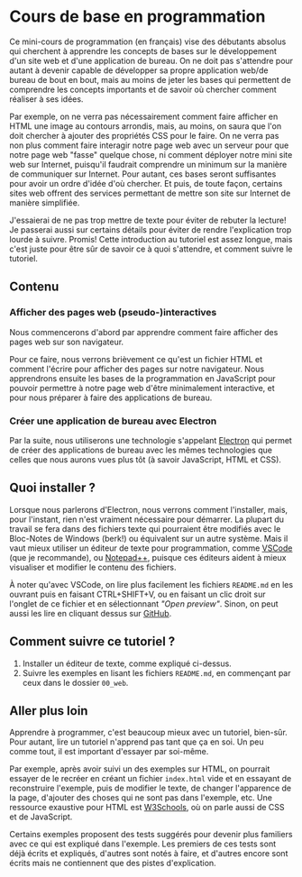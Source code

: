 # Cours de base en programmation

Ce mini-cours de programmation (en français) vise des débutants absolus qui cherchent à apprendre les concepts de bases sur le développement d'un site web et d'une application de bureau. On ne doit pas s'attendre pour autant à devenir capable de développer sa propre application web/de bureau de bout en bout, mais au moins de jeter les bases qui permettent de comprendre les concepts importants et de savoir où chercher comment réaliser à ses idées.

Par exemple, on ne verra pas nécessairement comment faire afficher en HTML une image au contours arrondis, mais, au moins, on saura que l'on doit chercher à ajouter des propriétés CSS pour le faire. On ne verra pas non plus comment faire interagir notre page web avec un serveur pour que notre page web "fasse" quelque chose, ni comment déployer notre mini site web sur Internet, puisqu'il faudrait comprendre un minimum sur la manière de communiquer sur Internet. Pour autant, ces bases seront suffisantes pour avoir un ordre d'idée d'où chercher. Et puis, de toute façon, certains sites web offrent des services permettant de mettre son site sur Internet de manière simplifiée.

J'essaierai de ne pas trop mettre de texte pour éviter de rebuter la lecture! Je passerai aussi sur certains détails pour éviter de rendre l'explication trop lourde à suivre. Promis! Cette introduction au tutoriel est assez longue, mais c'est juste pour être sûr de savoir ce à quoi s'attendre, et comment suivre le tutoriel.

## Contenu

### Afficher des pages web (pseudo-)interactives

Nous commencerons d'abord par apprendre comment faire afficher des pages web sur son navigateur.

Pour ce faire, nous verrons brièvement ce qu'est un fichier HTML et comment l'écrire pour afficher des pages sur notre navigateur. Nous apprendrons ensuite les bases de la programmation en JavaScript pour pouvoir permettre à notre page web d'être minimalement interactive, et pour nous préparer à faire des applications de bureau.

### Créer une application de bureau avec Electron

Par la suite, nous utiliserons une technologie s'appelant [Electron](https://electronjs.org/) qui permet de créer des applications de bureau avec les mêmes technologies que celles que nous aurons vues plus tôt (à savoir JavaScript, HTML et CSS).

## Quoi installer ?

Lorsque nous parlerons d'Electron, nous verrons comment l'installer, mais, pour l'instant, rien n'est vraiment nécessaire pour démarrer. La plupart du travail se fera dans des fichiers texte qui pourraient être modifiés avec le Bloc-Notes de Windows (berk!) ou équivalent sur un autre système. Mais il vaut mieux utiliser un éditeur de texte pour programmation, comme [VSCode](https://code.visualstudio.com) (que je recommande), ou [Notepad++](https://notepad-plus-plus.org/), puisque ces éditeurs aident à mieux visualiser et modifier le contenu des fichiers.

À noter qu'avec VSCode, on lire plus facilement les fichiers `README.md` en les ouvrant puis en faisant CTRL+SHIFT+V, ou en faisant un clic droit sur l'onglet de ce fichier et en sélectionnant _"Open preview"_. Sinon, on peut aussi les lire en cliquant dessus sur [GitHub](https://github.com/AnthonyD973/ProgrammingCourse).

## Comment suivre ce tutoriel ?

1) Installer un éditeur de texte, comme expliqué ci-dessus.
2) Suivre les exemples en lisant les fichiers `README.md`, en commençant par ceux dans le dossier `00_web`.

## Aller plus loin

Apprendre à programmer, c'est beaucoup mieux avec un tutoriel, bien-sûr. Pour autant, lire un tutoriel n'apprend pas tant que ça en soi. Un peu comme tout, il est important d'essayer par soi-même.

Par exemple, après avoir suivi un des exemples sur HTML, on pourrait essayer de le recréer en créant un fichier `index.html` vide et en essayant de reconstruire l'exemple, puis de modifier le texte, de changer l'apparence de la page, d'ajouter des choses qui ne sont pas dans l'exemple, etc. Une ressource exaustive pour HTML est [W3Schools](https://www.w3schools.com/tags/default.asp), où on parle aussi de CSS et de JavaScript.

Certains exemples proposent des tests suggérés pour devenir plus familiers avec ce qui est expliqué dans l'exemple. Les premiers de ces tests sont déjà écrits et expliqués, d'autres sont notés à faire, et d'autres encore sont écrits mais ne contiennent que des pistes d'explication.
